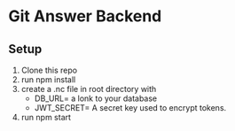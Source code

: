 # Git Answer Backend

## Setup

1. Clone this repo
2. run npm install
3. create a .nc file in root directory with
   - DB_URL= a lonk to your database
   - JWT_SECRET= A secret key used to encrypt tokens.
4. run npm start
